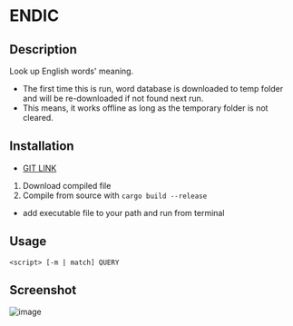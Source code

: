 # ENDIC

## Description
Look up English words' meaning.
- The first time this is run, word database is downloaded to temp folder and will be re-downloaded if not found next run.
- This means, it works offline as long as the temporary folder is not cleared.

## Installation
- [GIT LINK](https://github.com/kamildemocko/Endic.git)

1. Download compiled file 
2. Compile from source with `cargo build --release`

- add executable file to your path and run from terminal

## Usage
`<script> [-m | match] QUERY`

## Screenshot
![image](https://github.com/kamildemocko/endic_with_dnld/assets/50048116/1a87d075-ba3a-405e-9606-8998c39e348f)

